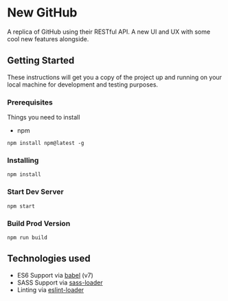 # New GitHub

A replica of GitHub using their RESTful API. A new UI and UX with some cool new features alongside.


## Getting Started

These instructions will get you a copy of the project up and running on your local machine for development and testing purposes.

### Prerequisites

Things you need to install

- npm

```
npm install npm@latest -g
```

### Installing


```
npm install
```

### Start Dev Server

```
npm start
```

### Build Prod Version

```
npm run build
```

## Technologies used

* ES6 Support via [babel](https://babeljs.io/) (v7)
* SASS Support via [sass-loader](https://github.com/jtangelder/sass-loader)
* Linting via [eslint-loader](https://github.com/MoOx/eslint-loader)


